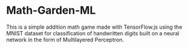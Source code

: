 # Math-Garden-ML
This is a simple addition math game made with TensorFlow.js using the MNIST dataset for classification of handwritten digits
built on a neural network in the form of Multilayered Perceptron.
